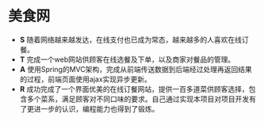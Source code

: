 # 美食网

- **S** 随着网络越来越发达，在线支付也已成为常态，越来越多的人喜欢在线订餐。
- **T** 完成一个web网站供顾客在线选餐及下单，以及商家对餐品的管理。
- **A** 使用Spring的MVC架构，完成从前端传送数据到后端经过处理再返回结果的过程，前端页面使用ajax实现异步更新。
- **R** 成功完成了一个界面优美的在线订餐网站，提供一百多道菜供顾客选择，包含多个菜系，满足顾客对不同口味的要求。自己通过实现本项目对项目开发有了更进一步的认识，编程能力也得到了锻炼。

